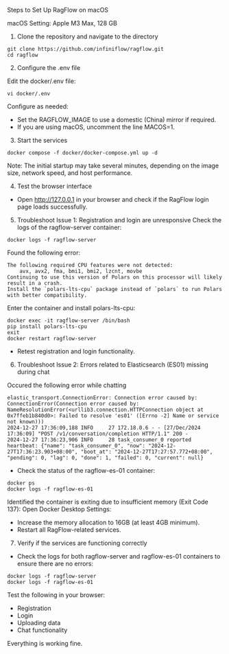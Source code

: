 Steps to Set Up RagFlow on macOS 

macOS Setting: Apple M3 Max, 128 GB 

1. Clone the repository and navigate to the directory

```shell
git clone https://github.com/infiniflow/ragflow.git
cd ragflow
```

2. Configure the .env file

Edit the docker/.env file:

```shell
vi docker/.env
```
Configure as needed:
- Set the RAGFLOW_IMAGE to use a domestic (China) mirror if required.
- If you are using macOS, uncomment the line MACOS=1.

3. Start the services

```shell
docker compose -f docker/docker-compose.yml up -d
```

Note: The initial startup may take several minutes, depending on the image size, network speed, and host performance.

4. Test the browser interface
- Open http://127.0.0.1 in your browser and check if the RagFlow login page loads successfully.

5. Troubleshoot Issue 1: Registration and login are unresponsive
Check the logs of the ragflow-server container:
```shell
docker logs -f ragflow-server
```
Found the following error:
```shell
The following required CPU features were not detected:
    avx, avx2, fma, bmi1, bmi2, lzcnt, movbe
Continuing to use this version of Polars on this processor will likely result in a crash.
Install the `polars-lts-cpu` package instead of `polars` to run Polars with better compatibility.
```

Enter the container and install polars-lts-cpu:
```shell
docker exec -it ragflow-server /bin/bash
pip install polars-lts-cpu
exit
docker restart ragflow-server
```
- Retest registration and login functionality.

6. Troubleshoot Issue 2: Errors related to Elasticsearch (ES01) missing during chat

Occured the following error while chatting
```
elastic_transport.ConnectionError: Connection error caused by: ConnectionError(Connection error caused by: NameResolutionError(<urllib3.connection.HTTPConnection object at 0x7ffeb1b840d0>: Failed to resolve 'es01' ([Errno -2] Name or service not known)))
2024-12-27 17:36:09,188 INFO     27 172.18.0.6 - - [27/Dec/2024 17:36:09] "POST /v1/conversation/completion HTTP/1.1" 200 -
2024-12-27 17:36:23,906 INFO     28 task_consumer_0 reported heartbeat: {"name": "task_consumer_0", "now": "2024-12-27T17:36:23.903+08:00", "boot_at": "2024-12-27T17:27:57.772+08:00", "pending": 0, "lag": 0, "done": 1, "failed": 0, "current": null}
```

- Check the status of the ragflow-es-01 container:
```shell
docker ps
docker logs -f ragflow-es-01
```
Identified the container is exiting due to insufficient memory (Exit Code 137):
Open Docker Desktop Settings:
- Increase the memory allocation to 16GB (at least 4GB minimum).
- Restart all RagFlow-related services.

7. Verify if the services are functioning correctly
- Check the logs for both ragflow-server and ragflow-es-01 containers to ensure there are no errors:
```shell
docker logs -f ragflow-server
docker logs -f ragflow-es-01
```
Test the following in your browser:
- Registration
- Login
- Uploading data
- Chat functionality

Everything is working fine.
